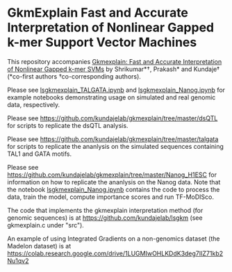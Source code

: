 # GkmExplain Fast and Accurate Interpretation of Nonlinear Gapped k-mer Support Vector Machines

This repository accompanies [Gkmexplain: Fast and Accurate Interpretation of Nonlinear Gapped k-mer SVMs](https://www.biorxiv.org/content/early/2018/11/06/457606) by Shrikumar\*†, Prakash\* and Kundaje† (\*co-first authors †co-corresponding authors).

Please see [lsgkmexplain_TALGATA.ipynb](https://github.com/kundajelab/igsvm/blob/master/lsgkmexplain_TALGATA.ipynb) and [lsgkmexplain_Nanog.ipynb](https://github.com/kundajelab/igsvm/blob/master/lsgkmexplain_Nanog.ipynb) for example notebooks demonstrating usage on simulated and real genomic data, respectively.

Please see https://github.com/kundajelab/gkmexplain/tree/master/dsQTL for scripts to replicate the dsQTL analysis.

Please see https://github.com/kundajelab/gkmexplain/tree/master/talgata for scripts to replicate the ananlysis on the simulated sequences containing TAL1 and GATA motifs.

Please see https://github.com/kundajelab/gkmexplain/tree/master/Nanog_H1ESC for information on how to replicate the ananlysis on the Nanog data. Note that the notebook [lsgkmexplain_Nanog.ipynb](https://github.com/kundajelab/igsvm/blob/master/lsgkmexplain_Nanog.ipynb) contains the code to process the data, train the model, compute importance scores and run TF-MoDISco.

The code that implements the gkmexplain interpretation method (for genomic sequences) is at https://github.com/kundajelab/lsgkm (see gkmexplain.c under "src").

An example of using Integrated Gradients on a non-genomics dataset (the Madelon dataset) is at https://colab.research.google.com/drive/1LUGMIwOHLKDdK3deg7IIZ71kb2Nu1qv2
